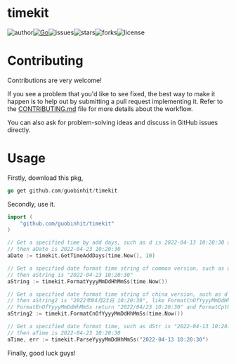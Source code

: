 # timekit
![author](https://img.shields.io/badge/author-chariesgavin-blueviolet.svg)[![Go](https://github.com/guobinhit/timekit/actions/workflows/go.yml/badge.svg)](https://github.com/guobinhit/timekit/actions/workflows/go.yml)![issues](https://img.shields.io/github/issues/guobinhit/timekit.svg)![stars](https://img.shields.io/github/stars/guobinhit/timekit.svg)![forks](https://img.shields.io/github/forks/guobinhit/timekit.svg)![license](https://img.shields.io/github/license/guobinhit/timekit.svg)

# Contributing

Contributions are very welcome!

If you see a problem that you'd like to see fixed, the best way to make it happen is to help out by submitting a pull request implementing it. Refer to the [CONTRIBUTING.md](../master/CONTRIBUTING.md) file for more details about the workflow.

You can also ask for problem-solving ideas and discuss in GitHub issues directly.

# Usage

Firstly, download this pkg,

```go
go get github.com/guobinhit/timekit
```

Secondly, use it.

```go
import (
    "github.com/guobinhit/timekit"
)

// Get a specified time by add days, such as d is 2022-04-13 10:20:30 and days is 10,
// then aDate is 2022-04-23 10:20:30
aDate := timekit.GetTimeAddDays(time.Now(), 10)

// Get a specified date format time string of common version, such as d is 2022-04-13 10:20:30,
// then aString is "2022-04-23 10:20:30"
aString := timekit.FormatYyyyMmDdHhMmSs(time.Now())

// Get a specified date format time string of china version, such as d is 2022-04-13 10:20:30,
// then aString2 is "2022年04月23日 10:20:30", like FormatCnOfYyyyMmDdHhMmSs method, 
// FormatEnOfYyyyMmDdHhMmSs return "2022/04/23 10:20:30" and FormatCptOfYyyyMmDdHhMmSs return "20220423102030".
aString2 := timekit.FormatCnOfYyyyMmDdHhMmSs(time.Now())

// Get a specified date format time, such as dStr is "2022-04-13 10:20:30",
// then aTime is 2022-04-23 10:20:30
aTime, err := timekit.ParseYyyyMmDdHhMmSs("2022-04-13 10:20:30")
```

Finally, good luck guys!
